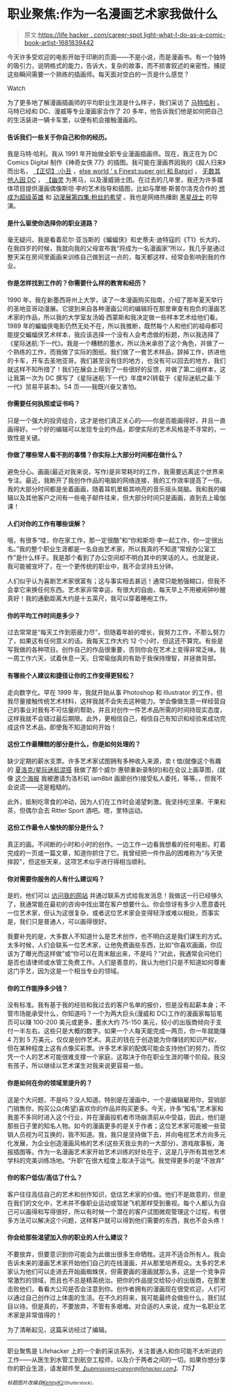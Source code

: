 # 职业聚焦:作为一名漫画艺术家我做什么

> 原文:[https://life hacker . com/career-spot light-what-I-do-as-a-comic-book-artist-1681839442](https://lifehacker.com/career-spotlight-what-i-do-as-a-comic-book-artist-1681839442)

今天许多受欢迎的电影开始于印刷的页面——不是小说，而是漫画书。有一个独特的吸引力，说明格式的能力，告诉大，复杂的故事，而不损害叙述的亲密性。捕捉这些瞬间需要一个熟练的插画师。每天面对空白的一页是什么感觉？

Watch

为了更多地了解漫画插画师的平均职业生涯是什么样子，我们采访了 [马特哈利](http://www.matthaley.com/) 。马特已经和 DC、漫威等专业漫画家合作了 20 多年，他告诉我们他是如何把自己的生活装进一辆卡车里，以便有机会接触漫画的。

#### 告诉我们一些关于你自己和你的经历。

我是马特·哈利。我从 1991 年开始做全职专业漫画插画师。现在，我正在为 DC Comics Digital 制作《神奇女侠 77》的插图。我可能在漫画界因我的《超人归来》而出名， [【正切】:小丑](http://dc.wikia.com/wiki/Tangent_Comics:_Joker_Vol_1_1) ，[else world ' s Finest:super girl 和 Batgirl](http://www.amazon.com/Elseworlds-Finest-Supergirl-Barbara-Kesel/dp/1563893754?asc_campaign=InlineText&asc_refurl=https://lifehacker.com/career-spotlight-what-i-do-as-a-comic-book-artist-1681839442&asc_source=&tag=kinjalifehackerlink-20) ， [无数其他人因 DC](http://www.dccomics.com/talent/matt-haley) ， [【幽灵](http://www.comicartfans.com/gallerypiece.asp?piece=516279) 为黑马，以及漫威骑士团。在过去的几年里，我还为许多媒体项目提供漫画偶像斯坦·李的艺术指导和插图，比如与摩根·斯普尔洛克合作的 [想成为超级英雄](http://en.wikipedia.org/wiki/Who_Wants_to_Be_a_Superhero%3F) 和 [动漫展第四集:粉丝的希望](http://comicconmovie.com/) 。我也是网络热播剧 [黑星战士](https://www.youtube.com/watch?v=NATeU-r0GDU) 的导演。

#### 是什么驱使你选择你的职业道路？

毫无疑问，我是看着尼尔·亚当斯的《蝙蝠侠》和史蒂夫·迪特寇的《T1》长大的，在我四岁的时候，我就向我的父母宣布我“将成为一名漫画家”所以，我几乎是通过整天呆在房间里画画来训练自己做到这一点的，每天都这样，经常会影响到我的作业。

#### 你是怎样找到工作的？你需要什么样的教育和经历？

1990 年，我在新墨西哥州上大学，读了一本漫画购买指南，介绍了那年夏天举行的圣地亚哥动漫展。它提到来自各种漫画公司的编辑将在那里审查有抱负的漫画艺术家的作品，所以我的大学室友汤姆·西蒙斯和我决定做一些样本艺术给他们看。1989 年的蝙蝠侠电影仍然无处不在，所以我推断，既然每个人和他们的祖母都可能提交蝙蝠侠艺术样本，我应该选择一个没有人会考虑做的标题，所以我选择了《星际迷航:下一代》。我是一个糟糕的墨水，所以汤米承担了这个角色，并做了一个熟练的工作，而我做了实际的图纸。我们做了一套艺术样品，辞掉工作，挤进他的卡车，开车去圣地亚哥。我们甚至没有住的地方，也没有可以回去的地方，我们就这样不知所措了！我们在展会上得到了一些很好的反馈，并做了第二组样本，这让我第一次为 DC 撰写了《星际迷航:下一代》年度#2(转载于《星际迷航之最:下一代》贸易平装本)。54 页——我既兴奋又害怕。

#### 你需要任何执照或证书吗？

只是一个强大的投资组合，这才是他们真正关心的——你是否能画得好，并且一直画得好。一个好的编辑可以发现专业的作品，即使实际的艺术风格是不寻常的，一致性是关键。

#### 你做了哪些常人看不到的事情？你实际上大部分时间都在做什么？

避免分心。画画(最近对我来说，写作)是非常耗时的工作，我需要远离这个世界来专注。最近，我断开了我创作作品的电脑的网络连接，我的工作效率提高了一倍。我的大部分时间都是坐着画画，随着耳机里极其响亮的音乐摇头晃脑。我和我的编辑以及其他客户之间有一些电子邮件往来，但大部分时间只是画画，直到去上瑜伽课！

#### 人们对你的工作有哪些误解？

哦，有很多“哇，你在家工作，那一定很酷”和“你和斯坦·李一起工作，你一定很出名。”我的整个职业生涯都是一名自由艺术家，所以我真的不知道“常规办公室工作”是什么样子。我是那个看到了办公空间却不明白其中的笑话的人。也就是说，我可能被宠坏了，在一个更传统的职业中，我不会坚持五分钟。

人们似乎认为喜剧艺术家很富有；这与事实相去甚远！通常只能勉强糊口，但我不会拿它来换任何东西。艺术家非常幸运，有很大的自由，每天早上不用被闹钟吵醒真好！我的通勤距离大约是十五英尺，我可以穿着睡袍工作。

#### 你的平均工作时间是多少？

过去常常是“每天工作到筋疲力尽”，但随着年龄的增长，我努力工作，不那么努力了，如果这有任何意义的话。我每天工作大约 12 个小时，但这还不算完。有些是写我做的各种项目。创作自己的作品很重要，否则你会在艺术上变得非常乏味。我一周工作六天，试着休息一天。日常瑜伽真的有助于我保持理智，并拯救背部。

#### 有哪些个人建议和捷径让你的工作变得更轻松？

走向数字化。早在 1999 年，我就开始从事 Photoshop 和 Illustrator 的工作，但我尽量接触传统艺术材料，这样我就不会失去这种能力。学会像做生意一样经营自己的事业对我有不可估量的帮助，并且对创作一件艺术品所需的时间持现实态度，这样我就不会错过最后期限。此外，更相信自己，相信自己有知识和经验来成功完成这件艺术品，即使我不知道如何开始！

#### 这份工作最糟糕的部分是什么，你是如何处理的？

缺少定期的薪水支票。许多艺术家试图拥有多种收入来源，卖 t 恤(就像这个有趣的 [夏洛克/星际迷航混搭](http://www.redbubble.com/people/matthaley/works/11378673-starlock) 我做了那个威尔·惠顿重新录制的)和在会议上画草图，(就像 [这个海报](http://store.iam8bit.com/products/they-still-live-by-matt-haley) 我被邀请为洛杉矶 iam8bit 画廊创作)接受私人委托，等等。，但我不会说谎——这是粗糙的。

此外，抵制吃零食的冲动，因为人们在工作时会渴望刺激。我坚持吃坚果、干果和茶，但偶尔会去 Ritter Sport 酒吧。嗯，里特运动。

#### 这份工作最令人愉快的部分是什么？

真正的画。不间断的小时和小时的创作。一边工作一边看我想看的任何电影。盯着完成的一页或一篇文章，知道你抓住了它。我曾经把一件作品的困难称为“与天使摔跤”，但这些天来，这项艺术似乎进行得相当顺利。

#### 你对需要你服务的人有什么建议吗？

是的，他们可以 [访问我的网站](http://www.matthaley.com/) 并通过联系方式给我发消息！我做这一行已经够久了，我通常能在最初的咨询中找出潜在客户想要什么。你会惊讶有多少人愿意委托一位艺术家，但认为这很复杂，或者这位艺术家会变得轻浮或难以相处，而事实是，我们只是普通人，可以画得很好。

我要补充的是，大多数人不知道什么是艺术创作，也不明白这是我们谋生的方式。太多时候，人们会联系一位艺术家，让他免费画些东西，比如“你喜欢画画，你应该为了曝光而这样做”或“你可以在周末敲出来，不是吗？”对此，我通常会问他们是否也请律师或水管工免费工作。人们是善意的，我认为他们只是不知道如何尊重这门手艺，因为这是一个相当专业的领域。

#### 你的工作能挣多少钱？

没有标准。我有基于我的经验和我过去的客户名单的报价，但是没有起薪本身；不管市场能承受什么，你知道吗？一个为两大巨头(漫威和 DC)工作的漫画家每铅笔页可以赚 100-200 美元或更多，墨水大约 75-150 美元，较小的出版商倾向于支付一半左右。这些只是大概的数字。如果一个人每天能完成一两页，你一年就能赚 4 万到 5 万美元，仅仅是创作艺术。真正的钱在于创造能为你赚钱的知识产权，但在某种程度上这有点像买彩票。许多艺术家的配偶可能会支持他们的努力，而仅凭一个人的艺术可能很难支撑一个家庭，这取决于你在职业生涯的哪个阶段。我没有孩子，所以继续以艺术谋生对我来说更容易一些。

#### 你是如何在你的领域里提升的？

这是个大问题，不是吗？没人知道。特别是在漫画中，一个是编辑雇用你，营销部门销售你，购买公众(希望)喜欢你的作品并购买更多。今天，许多“知名”艺术家和我差不多同时进入这个行业，并在漫画投机者市场崩溃前从中受益，因此，他们是那些日子里的知名人物。如今的漫画更多的是关于作者；这位艺术家可能被一些营销人员视为可互换的，我不知道。我，我只是坚持做下去，并向电视艺术方向多元化发展，为企业创造漫画风格的艺术(这些天我业务的一大部分)，游戏故事板，海报插图等。作为一名漫画艺术家开始艺术训练的好处在于，这是几乎所有其他艺术学科的完美训练场地。“升职”在很大程度上取决于运气。我觉得更多的是“不放弃”

#### 你的客户低估/高估了什么？

客户往往高估自己的艺术和创作知识，低估艺术家的价值。他们不是故意的，但是在我们的文化中，艺术并不像职业运动或驾驶飞机那样受到重视。每个人都认为自己可以画得和写得很好，所以有时候一个潜在的客户试图微观管理这个过程，有很多方法可以解决这个问题，这样客户就可以得到他们需要的东西，我也不会头疼！

#### 你会给那些渴望加入你的职业的人什么建议？

不要放弃，但要意识到你可能会为此做出很多生命牺牲。这并不适合所有人。我会告诉未来的漫画艺术家开始他们自己的在线漫画，并从那里培养观众。太多的艺术家认为他们可以走进去开始画蜘蛛侠，但需要画的漫画就那么多。这是一个竞争异常激烈的领域，而且也不总是精英统治。把你的作品提交给较小的出版商，在那里击败他们，看看大公司是否会注意到你。创作者拥有的漫画现在很受欢迎，人们可以通过自己创作过上体面的生活。在不久的将来，我可能最终会做些什么，我们拭目以待。但是真的，不要放弃，不管有多艰难。对合适的人来说，成为一名职业艺术家是非常值得的！

为了清晰起见，这篇采访经过了编辑。

* * *

职业聚焦是 Lifehacker 上的一个新的采访系列，关注普通人和你可能不太听说的工作——从医生到水管工到航空工程师，以及介于两者之间的一切。如果你想分享你的职业生涯，请发邮件至[*<small>【submissions+career@lifehacker.com】</small>*](mailto:submissions+career@lifehacker.com)*<small>。</small>T15】*

*<small>标题图片改编自</small>*[*<small>KennyK</small>*](http://www.shutterstock.com/pic-144642782/stock-vector-flying-classic-retro-superhero-smiling-and-throwing-a-punch.html?src=id&ws=0)*<small></small>*<small>[*<small>2</small>*](http://www.shutterstock.com/pic-150327884/stock-vector-retro-classic-comics-style-city-skyline.html?src=id&ws=0)*<small>(Shutterstock)。</small>*</small> 

<small></small>